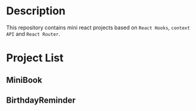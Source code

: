 # Description
This repository contains mini react projects based on `React Hooks`, `context API` and `React Router`.

# Project List

## MiniBook
## BirthdayReminder
